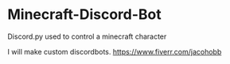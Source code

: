 # Minecraft-Discord-Bot
Discord.py used to control a minecraft character

I will make custom discordbots.
https://www.fiverr.com/jacohobb
